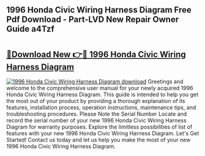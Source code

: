 ## 1996 Honda Civic Wiring Harness Diagram Free Pdf Download - Part-LVD New Repair Owner Guide a4Tzf

# <h2><a href="http://dfsu7i.blite.top/?on=1996+Honda+Civic+Wiring+Harness+Diagram">🔗Download New 👉🔴 1996 Honda Civic Wiring Harness Diagram</a></h2>

[![1996 Honda Civic Wiring Harness Diagram download](https://i.imgur.com/lujVjoI.png)](http://dfsu7i.blite.top/?on=1996+Honda+Civic+Wiring+Harness+Diagram)
Greetings and welcome to the comprehensive user manual for your newly acquired 1996 Honda Civic Wiring Harness Diagram. This guide is intended to help you get the most out of your product by providing a thorough explanation of its features, installation process, operation instructions, maintenance tips, and troubleshooting procedures. Please Note the Serial Number Locate and record the serial number of your new 1996 Honda Civic Wiring Harness Diagram for warranty purposes. Explore the limitless possibilities of list of features with your new 1996 Honda Civic Wiring Harness Diagram. Let's Get Started! Contact us today and let us help you make the most of your new 1996 Honda Civic Wiring Harness Diagram.
